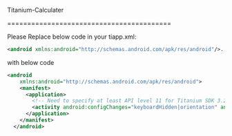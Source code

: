 Titanium-Calculater

=========================================

Please Replace below code in your tiapp.xml:

```xml
<android xmlns:android="http://schemas.android.com/apk/res/android"/>...
```
with below code
```xml
<android 
    xmlns:android="http://schemas.android.com/apk/res/android">
    <manifest>
      <application>
        <!-- Need to specify at least API level 11 for Titanium SDK 3.2.x and prior -->
        <activity android:configChanges="keyboardHidden|orientation" android:name="org.appcelerator.titanium.TiActivity" android:screenOrientation="portrait"/>
      </application>
    </manifest>
  </android>
  ```
